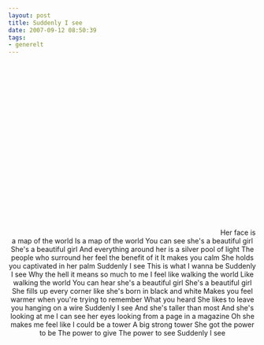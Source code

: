 ```yaml
---
layout: post
title: Suddenly I see
date: 2007-09-12 08:50:39
tags: 
- generelt
---
```

<div align="center"><object width="425" height="350"><param name="movie" value="http://www.youtube.com/v/0tlU-1u1JC8"></param><param name="wmode" value="transparent"></param><embed src="http://www.youtube.com/v/0tlU-1u1JC8" type="application/x-shockwave-flash" wmode="transparent" width="425" height="350"></embed></object> Her face is a map of the world Is a map of the world You can see she's a beautiful girl She's a beautiful girl And everything around her is a silver pool of light The people who surround her feel the benefit of it It makes you calm She holds you captivated in her palm Suddenly I see This is what I wanna be Suddenly I see Why the hell it means so much to me I feel like walking the world Like walking the world You can hear she's a beautiful girl She's a beautiful girl She fills up every corner like she's born in black and white Makes you feel warmer when you're trying to remember What you heard She likes to leave you hanging on a wire Suddenly I see And she's taller than most And she's looking at me I can see her eyes looking from a page in a magazine Oh she makes me feel like I could be a tower A big strong tower She got the power to be The power to give The power to see Suddenly I see</div>
